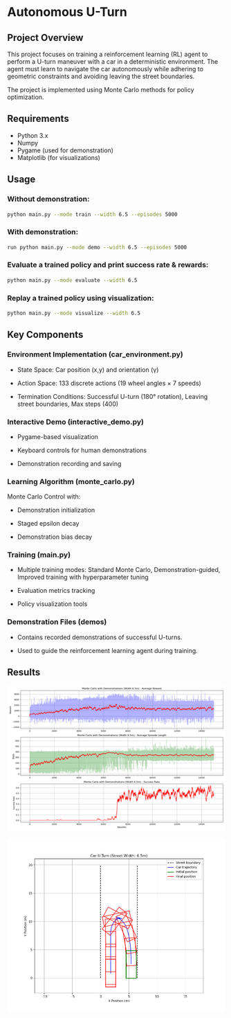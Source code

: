 # Autonomous U-Turn

## Project Overview

This project focuses on training a reinforcement learning (RL) agent to perform a U-turn maneuver with a car in a deterministic environment. The agent must learn to navigate the car autonomously while adhering to geometric constraints and avoiding leaving the street boundaries. 

The project is implemented using Monte Carlo methods for policy optimization.

## Requirements

- Python 3.x
- Numpy
- Pygame (used for demonstration)
- Matplotlib (for visualizations)

 
## Usage

### Without demonstration:

```bash
python main.py --mode train --width 6.5 --episodes 5000
```

### With demonstration:

```bash
run python main.py --mode demo --width 6.5 --episodes 5000
```

### Evaluate a trained policy and print success rate & rewards:

```bash
python main.py --mode evaluate --width 6.5
```

### Replay a trained policy using visualization:

```bash
python main.py --mode visualize --width 6.5
```


## Key Components
### Environment Implementation (car_environment.py)
* State Space: Car position (x,y) and orientation (γ)

* Action Space: 133 discrete actions (19 wheel angles × 7 speeds)

* Termination Conditions: Successful U-turn (180° rotation), Leaving street boundaries, Max steps (400)

### Interactive Demo (interactive_demo.py)
* Pygame-based visualization

* Keyboard controls for human demonstrations

* Demonstration recording and saving

### Learning Algorithm (monte_carlo.py)
Monte Carlo Control with:

* Demonstration initialization

* Staged epsilon decay

* Demonstration bias decay

### Training (main.py)
* Multiple training modes: Standard Monte Carlo, Demonstration-guided, Improved training with hyperparameter tuning

* Evaluation metrics tracking

* Policy visualization tools

### Demonstration Files (demos)
* Contains recorded demonstrations of successful U-turns.

* Used to guide the reinforcement learning agent during training.


## Results

<p align="center">
  <img src="results/15k_62success.png" />
</p>

<p align="center">
  <img src="results/right.png" />
</p>
